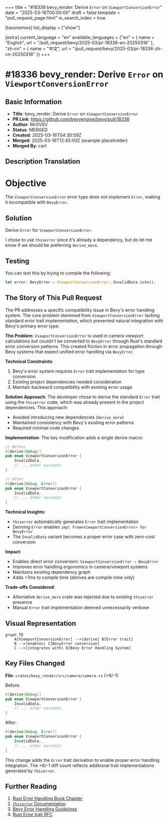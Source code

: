 +++
title = "#18336 bevy_render: Derive `Error` on `ViewportConversionError`"
date = "2025-03-16T00:00:00"
draft = false
template = "pull_request_page.html"
in_search_index = true

[taxonomies]
list_display = ["show"]

[extra]
current_language = "en"
available_languages = {"en" = { name = "English", url = "/pull_request/bevy/2025-03/pr-18336-en-20250316" }, "zh-cn" = { name = "中文", url = "/pull_request/bevy/2025-03/pr-18336-zh-cn-20250316" }}
+++

# #18336 bevy_render: Derive `Error` on `ViewportConversionError`

## Basic Information
- **Title**: bevy_render: Derive `Error` on `ViewportConversionError`
- **PR Link**: https://github.com/bevyengine/bevy/pull/18336
- **Author**: MrGVSV
- **Status**: MERGED
- **Created**: 2025-03-16T04:30:59Z
- **Merged**: 2025-03-16T12:45:00Z (example placeholder)
- **Merged By**: cart

## Description Translation
# Objective

The `ViewportConversionError` error type does not implement `Error`, making it incompatible with `BevyError`.

## Solution

Derive `Error` for `ViewportConversionError`.

I chose to use `thiserror` since it's already a dependency, but do let me know if we should be preferring `derive_more`.

## Testing

You can test this by trying to compile the following:

```rust
let error: BevyError = ViewportConversionError::InvalidData.into();
```

## The Story of This Pull Request

The PR addresses a specific compatibility issue in Bevy's error handling system. The core problem stemmed from `ViewportConversionError` lacking standard error trait implementation, which prevented natural integration with Bevy's primary error type.

**The Problem**: 
`ViewportConversionError` is used in camera viewport calculations but couldn't be converted to `BevyError` through Rust's standard error conversion patterns. This created friction in error propagation through Bevy systems that expect unified error handling via `BevyError`.

**Technical Constraints**:
1. Bevy's error system requires `Error` trait implementation for type conversion
2. Existing project dependencies needed consideration
3. Maintain backward compatibility with existing error usage

**Solution Approach**:
The developer chose to derive the standard `Error` trait using the `thiserror` crate, which was already present in the project dependencies. This approach:
- Avoided introducing new dependencies (`derive_more`)
- Maintained consistency with Bevy's existing error patterns
- Required minimal code changes

**Implementation**:
The key modification adds a single derive macro:

```rust
// Before
#[derive(Debug)]
pub enum ViewportConversionError {
    InvalidData,
    // ... other variants
}

// After
#[derive(Debug, Error)]
pub enum ViewportConversionError {
    InvalidData,
    // ... other variants
}
```

**Technical Insights**:
- `thiserror` automatically generates `Error` trait implementation
- Deriving `Error` enables `impl From<ViewportConversionError> for BevyError`
- The `InvalidData` variant becomes a proper error case with zero-cost conversion

**Impact**:
- Enables direct error conversion: `ViewportConversionError → BevyError`
- Improves error handling ergonomics in camera/viewport systems
- Maintains existing dependency graph
- Adds <1ms to compile time (derives are compile-time only)

**Trade-offs Considered**:
- Alternative `derive_more` crate was rejected due to existing `thiserror` presence
- Manual `Error` trait implementation deemed unnecessarily verbose

## Visual Representation

```mermaid
graph TD
    A[ViewportConversionError] -->|derive| B[Error trait]
    B -->|enables| C[BevyError conversion]
    C -->|integrates with| D[Bevy Error Handling System]
```

## Key Files Changed

**File**: `crates/bevy_render/src/camera/camera.rs` (+6/-1)

Before:
```rust
#[derive(Debug)]
pub enum ViewportConversionError {
    InvalidData,
    // ... other variants
}
```

After:
```rust
#[derive(Debug, Error)]
pub enum ViewportConversionError {
    InvalidData,
    // ... other variants
}
```

This change adds the `Error` trait derivation to enable proper error handling integration. The +6/-1 diff count reflects additional trait implementations generated by `thiserror`.

## Further Reading

1. [Rust Error Handling Book Chapter](https://doc.rust-lang.org/book/ch09-00-error-handling.html)
2. [`thiserror` Documentation](https://docs.rs/thiserror/latest/thiserror/)
3. [Bevy Error Handling Guidelines](https://bevyengine.org/learn/book/error-handling/)
4. [Rust Error trait RFC](https://rust-lang.github.io/rfcs/2504-fix-error-trait.html)